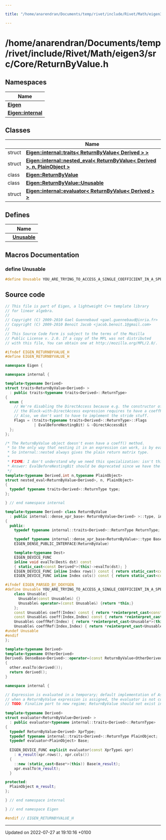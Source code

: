 ```yaml
---

title: "/home/anarendran/Documents/temp/rivet/include/Rivet/Math/eigen3/src/Core/ReturnByValue.h"

---
```


# /home/anarendran/Documents/temp/rivet/include/Rivet/Math/eigen3/src/Core/ReturnByValue.h



## Namespaces

| Name           |
| -------------- |
| **[Eigen](http://example.org/namespaces/namespaceeigen/)**  |
| **[Eigen::internal](http://example.org/namespaces/namespaceeigen_1_1internal/)**  |

## Classes

|                | Name           |
| -------------- | -------------- |
| struct | **[Eigen::internal::traits< ReturnByValue< Derived > >](http://example.org/classes/structeigen_1_1internal_1_1traits_3_01returnbyvalue_3_01derived_01_4_01_4/)**  |
| struct | **[Eigen::internal::nested_eval< ReturnByValue< Derived >, n, PlainObject >](http://example.org/classes/structeigen_1_1internal_1_1nested__eval_3_01returnbyvalue_3_01derived_01_4_00_01n_00_01plainobject_01_4/)**  |
| class | **[Eigen::ReturnByValue](http://example.org/classes/classeigen_1_1returnbyvalue/)**  |
| class | **[Eigen::ReturnByValue::Unusable](http://example.org/classes/classeigen_1_1returnbyvalue_1_1unusable/)**  |
| struct | **[Eigen::internal::evaluator< ReturnByValue< Derived > >](http://example.org/classes/structeigen_1_1internal_1_1evaluator_3_01returnbyvalue_3_01derived_01_4_01_4/)**  |

## Defines

|                | Name           |
| -------------- | -------------- |
|  | **[Unusable](http://example.org/files/returnbyvalue_8h/#define-unusable)**  |




## Macros Documentation

### define Unusable

```cpp
#define Unusable YOU_ARE_TRYING_TO_ACCESS_A_SINGLE_COEFFICIENT_IN_A_SPECIAL_EXPRESSION_WHERE_THAT_IS_NOT_ALLOWED_BECAUSE_THAT_WOULD_BE_INEFFICIENT
```


## Source code

```cpp
// This file is part of Eigen, a lightweight C++ template library
// for linear algebra.
//
// Copyright (C) 2009-2010 Gael Guennebaud <gael.guennebaud@inria.fr>
// Copyright (C) 2009-2010 Benoit Jacob <jacob.benoit.1@gmail.com>
//
// This Source Code Form is subject to the terms of the Mozilla
// Public License v. 2.0. If a copy of the MPL was not distributed
// with this file, You can obtain one at http://mozilla.org/MPL/2.0/.

#ifndef EIGEN_RETURNBYVALUE_H
#define EIGEN_RETURNBYVALUE_H

namespace Eigen {

namespace internal {

template<typename Derived>
struct traits<ReturnByValue<Derived> >
  : public traits<typename traits<Derived>::ReturnType>
{
  enum {
    // We're disabling the DirectAccess because e.g. the constructor of
    // the Block-with-DirectAccess expression requires to have a coeffRef method.
    // Also, we don't want to have to implement the stride stuff.
    Flags = (traits<typename traits<Derived>::ReturnType>::Flags
             | EvalBeforeNestingBit) & ~DirectAccessBit
  };
};

/* The ReturnByValue object doesn't even have a coeff() method.
 * So the only way that nesting it in an expression can work, is by evaluating it into a plain matrix.
 * So internal::nested always gives the plain return matrix type.
 *
 * FIXME: I don't understand why we need this specialization: isn't this taken care of by the EvalBeforeNestingBit ??
 * Answer: EvalBeforeNestingBit should be deprecated since we have the evaluators
 */
template<typename Derived,int n,typename PlainObject>
struct nested_eval<ReturnByValue<Derived>, n, PlainObject>
{
  typedef typename traits<Derived>::ReturnType type;
};

} // end namespace internal

template<typename Derived> class ReturnByValue
  : public internal::dense_xpr_base< ReturnByValue<Derived> >::type, internal::no_assignment_operator
{
  public:
    typedef typename internal::traits<Derived>::ReturnType ReturnType;

    typedef typename internal::dense_xpr_base<ReturnByValue>::type Base;
    EIGEN_DENSE_PUBLIC_INTERFACE(ReturnByValue)

    template<typename Dest>
    EIGEN_DEVICE_FUNC
    inline void evalTo(Dest& dst) const
    { static_cast<const Derived*>(this)->evalTo(dst); }
    EIGEN_DEVICE_FUNC inline Index rows() const { return static_cast<const Derived*>(this)->rows(); }
    EIGEN_DEVICE_FUNC inline Index cols() const { return static_cast<const Derived*>(this)->cols(); }

#ifndef EIGEN_PARSED_BY_DOXYGEN
#define Unusable YOU_ARE_TRYING_TO_ACCESS_A_SINGLE_COEFFICIENT_IN_A_SPECIAL_EXPRESSION_WHERE_THAT_IS_NOT_ALLOWED_BECAUSE_THAT_WOULD_BE_INEFFICIENT
    class Unusable{
      Unusable(const Unusable&) {}
      Unusable& operator=(const Unusable&) {return *this;}
    };
    const Unusable& coeff(Index) const { return *reinterpret_cast<const Unusable*>(this); }
    const Unusable& coeff(Index,Index) const { return *reinterpret_cast<const Unusable*>(this); }
    Unusable& coeffRef(Index) { return *reinterpret_cast<Unusable*>(this); }
    Unusable& coeffRef(Index,Index) { return *reinterpret_cast<Unusable*>(this); }
#undef Unusable
#endif
};

template<typename Derived>
template<typename OtherDerived>
Derived& DenseBase<Derived>::operator=(const ReturnByValue<OtherDerived>& other)
{
  other.evalTo(derived());
  return derived();
}

namespace internal {

// Expression is evaluated in a temporary; default implementation of Assignment is bypassed so that
// when a ReturnByValue expression is assigned, the evaluator is not constructed.
// TODO: Finalize port to new regime; ReturnByValue should not exist in the expression world
  
template<typename Derived>
struct evaluator<ReturnByValue<Derived> >
  : public evaluator<typename internal::traits<Derived>::ReturnType>
{
  typedef ReturnByValue<Derived> XprType;
  typedef typename internal::traits<Derived>::ReturnType PlainObject;
  typedef evaluator<PlainObject> Base;
  
  EIGEN_DEVICE_FUNC explicit evaluator(const XprType& xpr)
    : m_result(xpr.rows(), xpr.cols())
  {
    ::new (static_cast<Base*>(this)) Base(m_result);
    xpr.evalTo(m_result);
  }

protected:
  PlainObject m_result;
};

} // end namespace internal

} // end namespace Eigen

#endif // EIGEN_RETURNBYVALUE_H
```


-------------------------------

Updated on 2022-07-27 at 19:10:16 +0100

